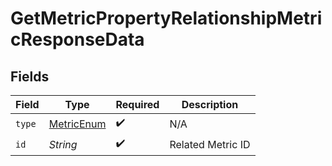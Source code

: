 # GetMetricPropertyRelationshipMetricResponseData


## Fields

| Field                                               | Type                                                | Required                                            | Description                                         |
| --------------------------------------------------- | --------------------------------------------------- | --------------------------------------------------- | --------------------------------------------------- |
| `type`                                              | [MetricEnum](../../models/components/MetricEnum.md) | :heavy_check_mark:                                  | N/A                                                 |
| `id`                                                | *String*                                            | :heavy_check_mark:                                  | Related Metric ID                                   |